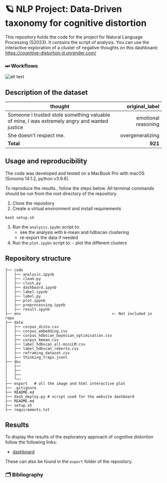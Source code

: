 # 🪐 NLP Project: Data-Driven taxonomy for cognitive distortion

This repository holds the code for the project for Natural Language Processing (S2023). It contains the script of analysis.
You can use the interactive exploration of a cluster of negative thoughts on this dashboard: https://cognitive-distortion-d.onrender.com/

### ⏭ Workflows

![alt text](https://github.com/SylvainEstebe/cognitive_distortion_project/tree/main/export#:~:text=NLP%20%2D%20Share%20(1).jpeg?raw=true)


## Description of the dataset

| thought | original_label |
| ----------------- | -: |
| Someone I trusted stole something valuable of mine, I was extremely angry and wanted justice       | emotional reasoning |
| She doesn't respect me.        | overgeneralizing |
| **Total**         | **921**|

## Usage and reproducibility

The code was developed and tested on a MacBook Pro with macOS (Sonoma 14.1.2, python v3.9.6).

To reproduce the results , follow the steps below. All terminal commands should be run from the root directory of the repository.


1. Clone the repository
2. Create a virtual environment and install requirements
```
bash setup.sh
```
3. Run the `analysis.ipybn` script to: 
    - see the analysis with k-mean and hdbscan clustering
    - re-export the data if needed
4. Run the `plot.ipybn` script to:
       - plot the different clusters


## Repository structure
```
├── code 
│   ├── analysis.ipynb
│   ├── clean.py
│   ├── clust.py
│   ├── dashboard.ipynb
│   ├── label.ipynb
│   ├── label.py
│   ├── plot.ipynb
│   ├── preprocessing.ipynb
│   ├── result.ipynb
├── env                                         <- Not included in repo
├── data
│   ├── corpus_disto.csv
│   ├── corpus_embedding.csv
│   ├── corpus_hdbscan_bayesian_optimisation.csv
│   ├── corpus_kmean.csv
│   ├── label_hdbscan_all-miniLM.csv
│   ├── label_hdbscan_roberta.csv
│   ├── reframing_dataset.csv
│   ├── thinking_traps.jsonl
├── doc                                   
│   ├──
│   ├── 
│   ├── 
│   └──
├── export   # all the image and html interactive plot                                 
├── .gitignore
├── README.md
├── dash_deploy.py # script used for the website dashboard
├── README.md
├── setup.sh 
├── requirements.txt
```
## Results
To display the results of the exploratory approach of cognitive distortion follow the following links:
- [dashboard](https://cognitive-distortion-d.onrender.com/)

These can also be found in the `export` folder of the repository.

### 🗂 Bibliography
